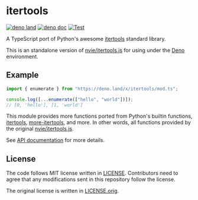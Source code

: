 # itertools

[![deno land](http://img.shields.io/badge/available%20on-deno.land/x-lightgrey.svg?logo=deno)](https://deno.land/x/itertools)
[![deno doc](https://doc.deno.land/badge.svg)](https://doc.deno.land/https/deno.land/x/itertools/mod.ts)
[![Test](https://github.com/lambdalisue/deno-itertools/actions/workflows/test.yml/badge.svg)](https://github.com/lambdalisue/deno-itertools/actions/workflows/test.yml)

A TypeScript port of Python's awesome [itertools][itertools] standard library.

This is an standalone version of [nvie/itertools.js][nvie/itertools.js] for
using under the [Deno][deno] environment.

[deno]: https://deno.land/
[itertools]: https://docs.python.org/3/library/itertools.html
[more-itertools]: https://pypi.org/project/more-itertools/
[nvie/itertools.js]: https://github.com/nvie/itertools.js

## Example

```typescript
import { enumerate } from "https://deno.land/x/itertools/mod.ts";

console.log([...enumerate(["hello", "world"])]);
// [0, 'hello'], [1, 'world']
```

This module provides more functions ported from Python's builtin functions,
[itertools][itertools], [more-itertools][more-itertools], and more. In other
words, all functions provided by the original
[nvie/itertools.js][nvie/itertools.js].

See
[API documentation](https://doc.deno.land/https/deno.land/x/itertools/mod.ts)
for more details.

## License

The code follows MIT license written in [LICENSE](./LICENSE). Contributors need
to agree that any modifications sent in this repository follow the license.

The original license is written in [LICENSE.orig](./LICENSE.orig).
